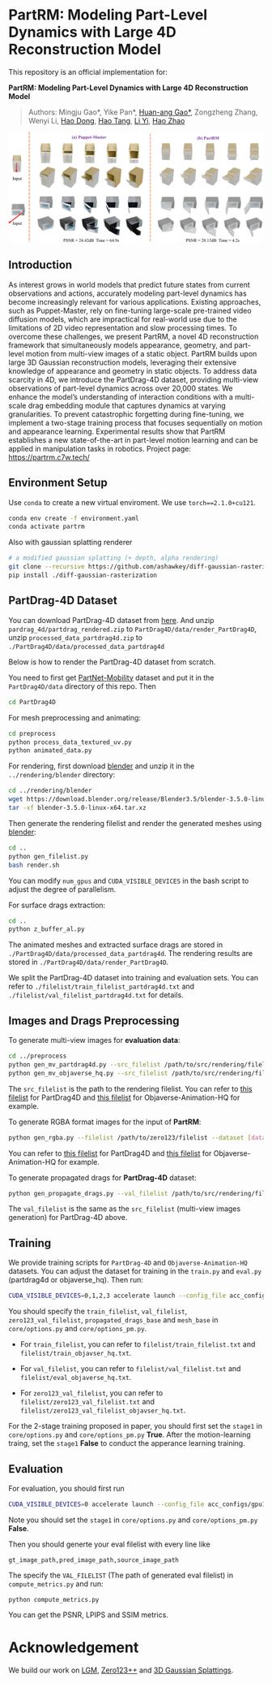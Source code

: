 # PartRM: Modeling Part-Level Dynamics with Large 4D Reconstruction Model

This repository is an official implementation for:

**PartRM: Modeling Part-Level Dynamics with Large 4D Reconstruction Model**
> Authors: Mingju Gao*, Yike Pan*, [Huan-ang Gao*](https://c7w.tech/about/), Zongzheng Zhang, Wenyi Li, [Hao Dong](https://zsdonghao.github.io/), [Hao Tang](https://ha0tang.github.io/), [Li Yi](https://ericyi.github.io/), [Hao Zhao](https://sites.google.com/view/fromandto)

![Teaser](./images/teaser.png)

## Introduction
As interest grows in world models that predict future states from current observations and actions, accurately modeling part-level dynamics has become increasingly relevant for various applications. Existing approaches, such as Puppet-Master, rely on fine-tuning large-scale pre-trained video diffusion models, which are impractical for real-world use due to the limitations of 2D video representation and slow processing times. To overcome these challenges, we present PartRM, a novel 4D reconstruction framework that simultaneously models appearance, geometry, and part-level motion from multi-view images of a static object. PartRM builds upon large 3D Gaussian reconstruction models, leveraging their extensive knowledge of appearance and geometry in static objects. To address data scarcity in 4D, we introduce the PartDrag-4D dataset, providing multi-view observations of part-level dynamics across over 20,000 states. We enhance the model’s understanding of interaction conditions with a multi-scale drag embedding module that captures dynamics at varying granularities. To prevent catastrophic forgetting during fine-tuning, we implement a two-stage training process that focuses sequentially on motion and appearance learning. Experimental results show that PartRM establishes a new state-of-the-art in part-level motion learning and can be applied in manipulation tasks in robotics.
Project page: https://partrm.c7w.tech/

## Environment Setup
Use `conda` to create a new virtual enviroment. We use `torch==2.1.0+cu121`.
```bash
conda env create -f environment.yaml
conda activate partrm
```
Also with gaussian splatting renderer
```bash
# a modified gaussian splatting (+ depth, alpha rendering)
git clone --recursive https://github.com/ashawkey/diff-gaussian-rasterization
pip install ./diff-gaussian-rasterization
```

## PartDrag-4D Dataset
You can download PartDrag-4D dataset from [here](https://huggingface.co/GasaiYU/PartRM/tree/main). And unzip `pardrag_4d/partdrag_rendered.zip` to `PartDrag4D/data/render_PartDrag4D`, unzip `processed_data_partdrag4d.zip` to `./PartDrag4D/data/processed_data_partdrag4d`

Below is how to render the PartDrag-4D dataset from scratch.

You need to first get [PartNet-Mobility](https://sapien.ucsd.edu/browse) dataset and put it in the `PartDrag4D/data` directory of this repo.
Then
```bash
cd PartDrag4D
```
For mesh preprocessing and animating:
```bash
cd preprocess
python process_data_textured_uv.py
python animated_data.py
```
For rendering, first download [blender](https://download.blender.org/release/Blender3.5/blender-3.5.0-linux-x64.tar.xz) and unzip it in the `../rendering/blender` directory:
```bash
cd ../rendering/blender
wget https://download.blender.org/release/Blender3.5/blender-3.5.0-linux-x64.tar.xz
tar -xf blender-3.5.0-linux-x64.tar.xz
```

Then generate the rendering filelist and render the generated meshes using [blender](https://download.blender.org/release/Blender3.5/blender-3.5.0-linux-x64.tar.xz):
```bash
cd ..
python gen_filelist.py
bash render.sh
```
You can modify `num_gpus` and `CUDA_VISIBLE_DEVICES` in the bash script to adjust the degree of parallelism.

For surface drags extraction:
```bash
cd ..
python z_buffer_al.py
```

The animated meshes and extracted surface drags are stored in `./PartDrag4D/data/processed_data_partdrag4d`. The rendering results are stored in `./PartDrag4D/data/render_PartDrag4D`.

We split the PartDrag-4D dataset into training and evaluation sets. You can refer to `./filelist/train_filelist_partdrag4d.txt` and `./filelist/val_filelist_partdrag4d.txt` for details.

## Images and Drags Preprocessing
<!-- You can get Zero123++ and SAM checkpoint from [here](todo). Then put them into `preprocess/zero123_ckpt` and `preprocess/sam_ckpt` respectively. -->

To generate multi-view images for **evaluation data**:
```bash
cd ../preprocess
python gen_mv_partdrag4d.py --src_filelist /path/to/src/rendering/filelist --output_dir /path/to/save/dir # For PartDrag-4D
python gen_mv_objaverse_hq.py --src_filelist /path/to/src/rendering/filelist --output_dir /path/to/save/dir # For Objaverse-Animation-HQ,
```
The `src_filelist` is the path to the rendering filelist. You can refer to [this filelist](filelist/zero123_val_filelist_partdrag4d.txt) for PartDrag4D and [this filelist](filelist/zero123_val_filelist_objavser_hq.txt) for Objaverse-Animation-HQ for example.

To generate RGBA format images for the input of **PartRM**:
```bash
python gen_rgba.py --filelist /path/to/zero123/filelist --dataset [dataset_name]
```
You can refer to [this filelist](filelist/zero123_val_filelist_objavser_hq.txt) for PartDrag4D and [this filelist](filelist/zero123_val_filelist_partdrag4d.txt) for Objaverse-Animation-HQ for example.

To generate propagated drags for **PartDrag-4D** dataset:
```bash
python gen_propagate_drags.py --val_filelist /path/to/src/rendering/filelist --sample_num [The number of propagated drags] --save_dir /path/to/save/drags
```
The `val_filelist` is the same as the `src_filelist` (multi-view images generation) for PartDrag-4D above.

## Training
<!-- You can download the gaussian database from [here](todo). -->

<!-- We have released the pre-trained checkpoints for PartDrag-4D and Objaverse-Animation-HQ training. You can download the checkpoints from [here](todo). -->

We provide training scripts for `PartDrag-4D` and `Objaverse-Animation-HQ` datasets. You can adjust the dataset for training in the `train.py` and `eval.py` (partdrag4d or objaverse_hq). Then run:
```bash
CUDA_VISIBLE_DEVICES=0,1,2,3 accelerate launch --config_file acc_configs/gpu4.yaml train.py big --workspace [your workspace]
```

You should specify the `train_filelist`, `val_filelist`, `zero123_val_filelist`, `propagated_drags_base` and `mesh_base` in `core/options.py` and `core/options_pm.py`. 

- For `train_filelist`, you can refer to `filelist/train_filelist.txt` and `filelist/train_objavser_hq.txt`.

- For `val_filelist`, you can refer to `filelist/val_filelist.txt` and `filelist/eval_objaverse_hq.txt`. 

- For `zero123_val_filelist`, you can refer to `filelist/zero123_val_filelist.txt` and `filelist/zero123_val_filelist_objavser_hq.txt`.

For the 2-stage training proposed in paper, you should first set the `stage1` in `core/options.py` and `core/options_pm.py` **True**. After the motion-learning traing, set the `stage1` **False** to conduct the apperance learning training.

## Evaluation
<!-- We have released the trained checkpoints for PartDrag-4D and Objaverse-Animation-HQ evaluation. You can download the checkpoints from [here](todo). -->

For evaluation, you should first run
```bash
CUDA_VISIBLE_DEVICES=0 accelerate launch --config_file acc_configs/gpu1.yaml eval.py big --workspace [your workspace]
```
Note you should set the `stage1` in `core/options.py` and `core/options_pm.py` **False**.

Then you should generte your eval filelist with every line like
```
gt_image_path,pred_image_path,source_image_path
```
The specify the `VAL_FILELIST` (The path of generated eval filelist) in `compute_metrics.py` and run:
```
python compute_metrics.py
```

You can get the PSNR, LPIPS and SSIM metrics.

# Acknowledgement
We build our work on [LGM](https://arxiv.org/pdf/2402.05054), [Zero123++](https://arxiv.org/pdf/2310.15110) and [3D Gaussian Splattings](https://repo-sam.inria.fr/fungraph/3d-gaussian-splatting/3d_gaussian_splatting_high.pdf).